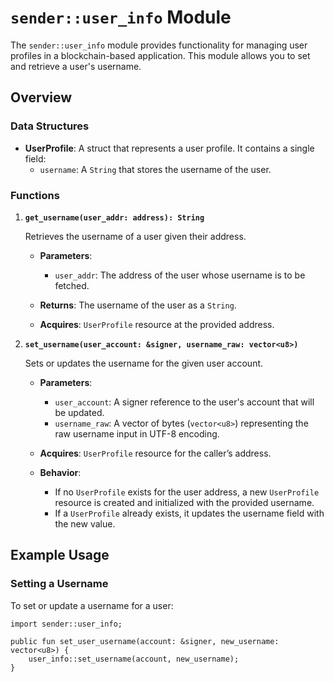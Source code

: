 # `sender::user_info` Module

The `sender::user_info` module provides functionality for managing user profiles in a blockchain-based application. This module allows you to set and retrieve a user's username. 

## Overview

### Data Structures

- **UserProfile**: A struct that represents a user profile. It contains a single field:
  - `username`: A `String` that stores the username of the user.

### Functions

1. **`get_username(user_addr: address): String`**

   Retrieves the username of a user given their address.

   - **Parameters**:
     - `user_addr`: The address of the user whose username is to be fetched.
   
   - **Returns**: The username of the user as a `String`.

   - **Acquires**: `UserProfile` resource at the provided address.

2. **`set_username(user_account: &signer, username_raw: vector<u8>)`**

   Sets or updates the username for the given user account.

   - **Parameters**:
     - `user_account`: A signer reference to the user's account that will be updated.
     - `username_raw`: A vector of bytes (`vector<u8>`) representing the raw username input in UTF-8 encoding.

   - **Acquires**: `UserProfile` resource for the caller’s address.

   - **Behavior**:
     - If no `UserProfile` exists for the user address, a new `UserProfile` resource is created and initialized with the provided username.
     - If a `UserProfile` already exists, it updates the username field with the new value.

## Example Usage

### Setting a Username

To set or update a username for a user:

```move
import sender::user_info;

public fun set_user_username(account: &signer, new_username: vector<u8>) {
    user_info::set_username(account, new_username);
}

